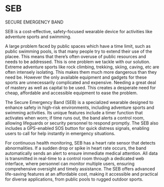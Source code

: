 # SEB
SECURE EMERGENCY BAND

SEB is a cost-effective, safety-focused wearable device for activities like adventure sports and swimming.

A large problem faced by public spaces which have a time limit, such as public swimming pools, is that many people try to extend their use of the placee. This means that there’s often overuse of public resources and needs to be addressed. This is one problem we tackle with our solution.
Extreme adventure sports like rock climbing, trekking, skiing, caving, etc are often intensely isolating. This makes them much more dangerous than they need be. However the only available equipment and gadgets for these sports are unnecessarily complicated and expensive. Needing a great deal of mastery as well as capital to be used. This creates a desperate need for cheap, affordable and accessible equipment to ease the problem.

The Secure Emergency Band (SEB) is a specialized wearable designed to enhance safety in high-risk environments, including adventure sports and swimming activities. Its unique features include a timer function that activates when worn; if time runs out, the band alerts a control room, allowing lifeguards or security personnel to respond promptly. The SEB also includes a GPS-enabled SOS button for quick distress signals, enabling users to call for help instantly in emergency situations.

For continuous health monitoring, SEB has a heart rate sensor that detects abnormalities. If a sudden drop or spike in heart rate occurs, the band automatically sends an alert to ensure immediate medical attention. All data is transmitted in real-time to a control room through a dedicated web interface, where personnel can monitor multiple users, ensuring comprehensive oversight and timely assistance. The SEB offers advanced life-saving features at an affordable cost, making it accessible and practical for diverse applications, from public pools to rugged outdoor sports.
